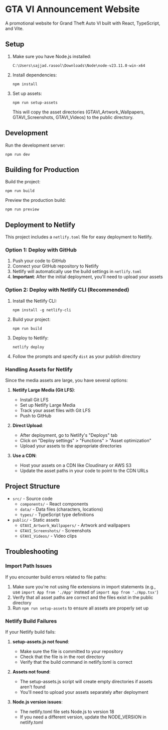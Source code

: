 # GTA VI Announcement Website

A promotional website for Grand Theft Auto VI built with React, TypeScript, and Vite.

## Setup

1. Make sure you have Node.js installed:
   ```
   C:\Users\sajjad.rasool\Downloads\Node\node-v23.11.0-win-x64
   ```

2. Install dependencies:
   ```
   npm install
   ```

3. Set up assets:
   ```
   npm run setup-assets
   ```
   This will copy the asset directories (GTAVI_Artwork_Wallpapers, GTAVI_Screenshots, GTAVI_Videos) to the public directory.

## Development

Run the development server:
```
npm run dev
```

## Building for Production

Build the project:
```
npm run build
```

Preview the production build:
```
npm run preview
```

## Deployment to Netlify

This project includes a `netlify.toml` file for easy deployment to Netlify.

### Option 1: Deploy with GitHub

1. Push your code to GitHub
2. Connect your GitHub repository to Netlify
3. Netlify will automatically use the build settings in `netlify.toml`
4. **Important**: After the initial deployment, you'll need to upload your assets

### Option 2: Deploy with Netlify CLI (Recommended)

1. Install the Netlify CLI:
   ```
   npm install -g netlify-cli
   ```

2. Build your project:
   ```
   npm run build
   ```

3. Deploy to Netlify:
   ```
   netlify deploy
   ```

4. Follow the prompts and specify `dist` as your publish directory

### Handling Assets for Netlify

Since the media assets are large, you have several options:

1. **Netlify Large Media (Git LFS)**:
   - Install Git LFS
   - Set up Netlify Large Media
   - Track your asset files with Git LFS
   - Push to GitHub

2. **Direct Upload**:
   - After deployment, go to Netlify's "Deploys" tab
   - Click on "Deploy settings" > "Functions" > "Asset optimization"
   - Upload your assets to the appropriate directories

3. **Use a CDN**:
   - Host your assets on a CDN like Cloudinary or AWS S3
   - Update the asset paths in your code to point to the CDN URLs

## Project Structure

- `src/` - Source code
  - `components/` - React components
  - `data/` - Data files (characters, locations)
  - `types/` - TypeScript type definitions
- `public/` - Static assets
  - `GTAVI_Artwork_Wallpapers/` - Artwork and wallpapers
  - `GTAVI_Screenshots/` - Screenshots
  - `GTAVI_Videos/` - Video clips

## Troubleshooting

### Import Path Issues

If you encounter build errors related to file paths:

1. Make sure you're not using file extensions in import statements (e.g., use `import App from './App'` instead of `import App from './App.tsx'`)
2. Verify that all asset paths are correct and the files exist in the public directory
3. Run `npm run setup-assets` to ensure all assets are properly set up

### Netlify Build Failures

If your Netlify build fails:

1. **setup-assets.js not found**:
   - Make sure the file is committed to your repository
   - Check that the file is in the root directory
   - Verify that the build command in netlify.toml is correct

2. **Assets not found**:
   - The setup-assets.js script will create empty directories if assets aren't found
   - You'll need to upload your assets separately after deployment

3. **Node.js version issues**:
   - The netlify.toml file sets Node.js to version 18
   - If you need a different version, update the NODE_VERSION in netlify.toml

